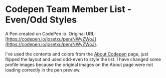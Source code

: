# Codepen Team Member List - Even/Odd Styles

A Pen created on CodePen.io. Original URL: [https://codepen.io/josetxu/pen/NWyZWoJ](https://codepen.io/josetxu/pen/NWyZWoJ).

I've used the contents and colors from the <a href="https://codepen.io/about/">About Codepen</a> page, just flipped the layout and used odd-even to style the list. I have changed some profile images because the original images on the About page were not loading correctly in the pen preview.